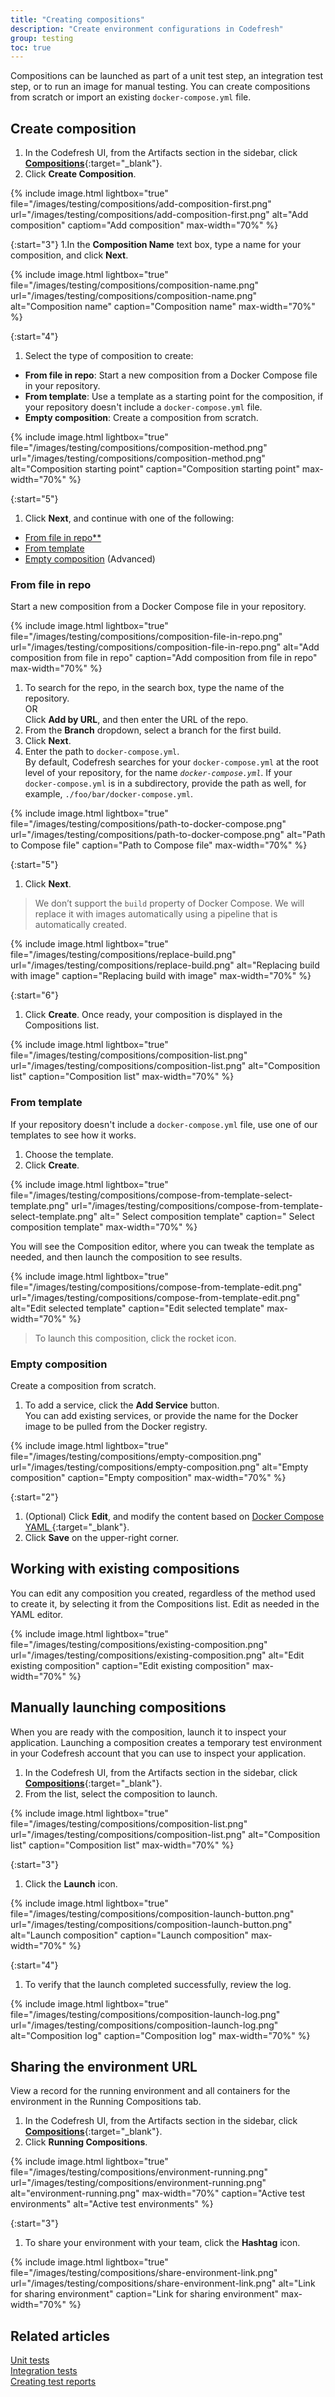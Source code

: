 ```yaml
---
title: "Creating compositions"
description: "Create environment configurations in Codefresh"
group: testing  
toc: true
---
```


Compositions can be launched as part of a unit test step, an integration test step, or to run an image for manual testing. You can create compositions from scratch or import an existing `docker-compose.yml` file.

## Create composition
1. In the Codefresh UI, from the Artifacts section in the sidebar, click [**Compositions**](https://g.codefresh.io/compositions){:target="\_blank"}.
1. Click **Create Composition**.

{% include 
image.html 
lightbox="true" 
file="/images/testing/compositions/add-composition-first.png" 
url="/images/testing/compositions/add-composition-first.png"
alt="Add composition" 
captiom="Add composition" 
max-width="70%"
%}

{:start="3"}
1.In the **Composition Name** text box, type a name for your composition, and click **Next**.

{% include 
image.html 
lightbox="true" 
file="/images/testing/compositions/composition-name.png" 
url="/images/testing/compositions/composition-name.png"
alt="Composition name" 
caption="Composition name" 
max-width="70%"
%}

{:start="4"}
1. Select the type of composition to create:  
  * **From file in repo**: Start a new composition from a Docker Compose file in your repository.
  * **From template**: Use a template as a starting point for the composition, if your repository doesn't include a `docker-compose.yml` file.
  * **Empty composition**: Create a composition from scratch.

{% include 
image.html 
lightbox="true" 
file="/images/testing/compositions/composition-method.png" 
url="/images/testing/compositions/composition-method.png"
alt="Composition starting point" 
caption="Composition starting point" 
max-width="70%"
%}

{:start="5"}
1. Click **Next**, and continue with one of the following:
  * [From file in repo**](#from-file-in-repo) 
  * [From template](#from-template)
  * [Empty composition](#empty-composition) (Advanced)


### From file in repo
Start a new composition from a Docker Compose file in your repository.

{% include 
image.html 
lightbox="true" 
file="/images/testing/compositions/composition-file-in-repo.png" 
url="/images/testing/compositions/composition-file-in-repo.png"
alt="Add composition from file in repo" 
caption="Add composition from file in repo" 
max-width="70%"
%}

1. To search for the repo, in the search box, type the name of the repository.  
  OR  
  Click **Add by URL**, and then enter the URL of the repo.  
1. From the **Branch** dropdown, select a branch for the first build.
1. Click **Next**.
1. Enter the path to `docker-compose.yml`.  
  By default, Codefresh searches for your `docker-compose.yml` at the root level of your repository, for the name _`docker-compose.yml`_. If your `docker-compose.yml` is in a subdirectory, provide the path as well, for example, `./foo/bar/docker-compose.yml`.

{% include 
image.html 
lightbox="true" 
file="/images/testing/compositions/path-to-docker-compose.png" 
url="/images/testing/compositions/path-to-docker-compose.png"
alt="Path to Compose file" 
caption="Path to Compose file" 
max-width="70%"
%}

{:start="5"}
1. Click **Next**.
  >We don’t support the `build` property of Docker Compose. We will replace it with images automatically using a pipeline that is automatically created.

{% include 
image.html 
lightbox="true" 
file="/images/testing/compositions/replace-build.png" 
url="/images/testing/compositions/replace-build.png"
alt="Replacing build with image" 
caption="Replacing build with image" 
max-width="70%"
%}

{:start="6"}
1. Click **Create**.
  Once ready, your composition is displayed in the Compositions list.

{% include 
image.html 
lightbox="true" 
file="/images/testing/compositions/composition-list.png" 
url="/images/testing/compositions/composition-list.png"
alt="Composition list" 
caption="Composition list" 
max-width="70%"
%}



### From template
If your repository doesn't include a `docker-compose.yml` file, use one of our templates to see how it works.


1. Choose the template.
1. Click **Create**.

{% include 
image.html 
lightbox="true" 
file="/images/testing/compositions/compose-from-template-select-template.png" 
url="/images/testing/compositions/compose-from-template-select-template.png"
alt=" Select composition template" 
caption=" Select composition template"
max-width="70%"
%}

  You will see the Composition editor, where you can tweak the template as needed, and then launch the composition to see results. 

{% include 
image.html 
lightbox="true" 
file="/images/testing/compositions/compose-from-template-edit.png" 
url="/images/testing/compositions/compose-from-template-edit.png"
alt="Edit selected template" 
caption="Edit selected template" 
max-width="70%"
%}

> To launch this composition, click the rocket icon.


### Empty composition
Create a composition from scratch. 


1. To add a service, click the **Add Service** button.  
  You can add existing services, or provide the name for the Docker image to be pulled from the Docker registry.

  {% include 
image.html 
lightbox="true" 
file="/images/testing/compositions/empty-composition.png" 
url="/images/testing/compositions/empty-composition.png"
alt="Empty composition" 
caption="Empty composition" 
max-width="70%"
%}

{:start="2"}
1. (Optional) Click **Edit**, and modify the content based on [Docker Compose YAML ](https://docs.docker.com/compose/compose-file/){:target="_blank"}.
1. Click **Save** on the upper-right corner.



## Working with existing compositions

You can edit any composition you created, regardless of the method used to create it, by selecting it from the Compositions list.
Edit as needed in the YAML editor.


{% include 
image.html 
lightbox="true" 
file="/images/testing/compositions/existing-composition.png" 
url="/images/testing/compositions/existing-composition.png"
alt="Edit existing composition" 
caption="Edit existing composition" 
max-width="70%"
%}

## Manually launching compositions

When you are ready with the composition, launch it to inspect your application. Launching a composition creates a temporary
test environment in your Codefresh account that you can use to inspect your application.

1. In the Codefresh UI, from the Artifacts section in the sidebar, click [**Compositions**](https://g.codefresh.io/compositions){:target="\_blank"}.
1. From the list, select the composition to launch.

{% include 
image.html 
lightbox="true" 
file="/images/testing/compositions/composition-list.png" 
url="/images/testing/compositions/composition-list.png"
alt="Composition list" 
caption="Composition list" 
max-width="70%"
%}

{:start="3"}
1. Click the **Launch** icon.

{% include 
image.html 
lightbox="true" 
file="/images/testing/compositions/composition-launch-button.png" 
url="/images/testing/compositions/composition-launch-button.png"
alt="Launch composition" 
caption="Launch composition" 
max-width="70%"
%}

{:start="4"}
1. To verify that the launch completed successfully, review the log.

{% include 
image.html 
lightbox="true" 
file="/images/testing/compositions/composition-launch-log.png" 
url="/images/testing/compositions/composition-launch-log.png"
alt="Composition log" 
caption="Composition log" 
max-width="70%"
%}

## Sharing the environment URL

View a record for the running environment and all containers for the environment in the Running Compositions tab.

1. In the Codefresh UI, from the Artifacts section in the sidebar, click [**Compositions**](https://g.codefresh.io/compositions){:target="\_blank"}.
1. Click **Running Compositions**.

{% include 
image.html 
lightbox="true" 
file="/images/testing/compositions/environment-running.png" 
url="/images/testing/compositions/environment-running.png"
alt="environment-running.png" 
max-width="70%"
caption="Active test environments"
alt="Active test environments"
%}

{:start="3"}
1. To share your environment with your team, click the **Hashtag** icon.

{% include 
image.html 
lightbox="true" 
file="/images/testing/compositions/share-environment-link.png" 
url="/images/testing/compositions/share-environment-link.png"
alt="Link for sharing environment" 
caption="Link for sharing environment" 
max-width="70%"
%}

## Related articles
[Unit tests]({{site.baseurl}}/docs/testing/unit-tests/)   
[Integration tests]({{site.baseurl}}/docs/testing/integration-tests/)    
[Creating test reports]({{site.baseurl}}/docs/testing/test-reports/)  
